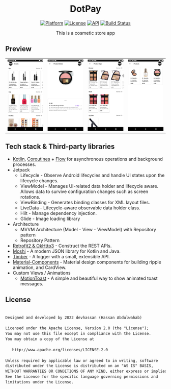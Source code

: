 <h1 align="center">DotPay</h1>

<p align="center">
  <a href="https://www.android.com/"><img alt="Platform" src="https://img.shields.io/badge/Platform-Android-white"/></a>
  <a href="https://opensource.org/licenses/Apache-2.0"><img alt="License" src="https://img.shields.io/badge/License-Apache%202.0-blue.svg"/></a>
  <a href="https://android-arsenal.com/api?level=21"><img alt="API" src="https://img.shields.io/badge/API-23%2B-yellow.svg?style=flat"/></a>
  <a href="https://github.com/abdulwahabhassan/dotpay/actions"><img alt="Build Status" src="https://github.com/abdulwahabhassan/dotpay/workflows/Build/badge.svg"/></a> 
</p>

<p align="center">This is a cosmetic store app</p>

## Preview

|            |            |            |            |
|------------|------------|------------|------------|
| ![img one](img_one.png) | ![img two](img_two.png) | ![img three](img_three.png) | ![img four](img_four.png) |

## Tech stack & Third-party libraries
- [Kotlin](https://kotlinlang.org/), [Coroutines](https://github.com/Kotlin/kotlinx.coroutines) + [Flow](https://kotlin.github.io/kotlinx.coroutines/kotlinx-coroutines-core/kotlinx.coroutines.flow/) for asynchronous operations and background processes.
- Jetpack
  - Lifecycle - Observe Android lifecycles and handle UI states upon the lifecycle changes.
  - ViewModel - Manages UI-related data holder and lifecycle aware. Allows data to survive configuration changes such as screen rotations.
  - ViewBinding - Generates binding classes for XML layout files.
  - LiveData - Lifecycle-aware observable data holder class.
  - Hilt - Manage dependency injection.
  - Glide - Image loading library
- Architecture
  - MVVM Architecture (Model - View - ViewModel) with Repository pattern
  - Repository Pattern
- [Retrofit2 & OkHttp3](https://github.com/square/retrofit) - Construct the REST APIs.
- [Moshi](https://github.com/square/moshi/) - A modern JSON library for Kotlin and Java.
- [Timber](https://github.com/JakeWharton/timber) - A logger with a small, extensible API.
- [Material-Components](https://github.com/material-components/material-components-android) - Material design components for building ripple animation, and CardView.
- Custom Views / Animations
  - [MotionToast](https://github.com/Spikeysanju/MotionToast) - A simple and beautiful way to show animated toast messages.

## License
```xml

Designed and developed by 2022 devhassan (Hassan Abdulwahab)

Licensed under the Apache License, Version 2.0 (the "License");
You may not use this file except in compliance with the License.
You may obtain a copy of the License at

   http://www.apache.org/licenses/LICENSE-2.0

Unless required by applicable law or agreed to in writing, software
distributed under the License is distributed on an "AS IS" BASIS,
WITHOUT WARRANTIES OR CONDITIONS OF ANY KIND, either express or implied.
See the License for the specific language governing permissions and
limitations under the License.

```
